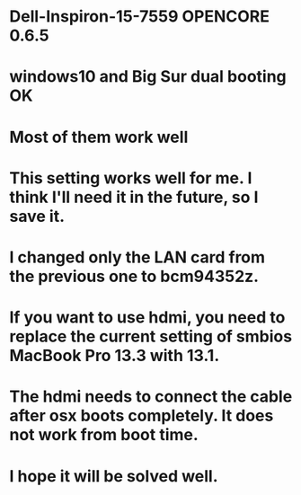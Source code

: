 # Dell-Inspiron-15-7559 OPENCORE 0.6.5
# windows10 and Big Sur dual booting OK
# Most of them work well
# This setting works well for me. I think I'll need it in the future, so I save it.
# I changed only the LAN card from the previous one to bcm94352z.
# If you want to use hdmi, you need to replace the current setting of smbios MacBook Pro 13.3 with 13.1.
# The hdmi needs to connect the cable after osx boots completely. It does not work from boot time.
# I hope it will be solved well.
